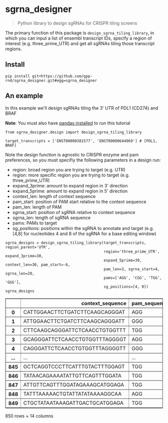 # sgrna_designer
> Python library to design sgRNAs for CRISPR tiling screens


The primary function of this package is `design_sgrna_tiling_library`, in which you can input a list of
ensembl transcript IDs, specify a region of interest (e.g. three_prime_UTR) and get all sgRNAs
tiling those transcript regions.

## Install

`pip install git+https://github.com/gpp-rnd/sgrna_designer.git#egg=sgrna_designer`

## An example

In this example we'll design sgRNAs tiling the 3' UTR of PDL1 (CD274) and BRAF

**Note**: You must also have [pandas installed](https://pandas.pydata.org/pandas-docs/stable/getting_started/install.html)
to run this tutorial

```
from sgrna_designer.design import design_sgrna_tiling_library

target_transcripts = ['ENST00000381577', 'ENST00000644969'] # [PDL1, BRAF]
```

Note the design function is agnostic to CRISPR enzyme and pam preferences, so you must specifiy the
following parameters in a design run:
* region: broad region you are trying to target (e.g. UTR)
* region: more specific region you are trying to target (e.g. three_prime_UTR)
* expand_3prime: amount to expand region in 3' direction
* expand_5prime: amount to expand region in 5' direction
* context_len: length of context sequence
* pam_start: position of PAM start relative to the context sequence
* pam_len: length of PAM
* sgrna_start: position of sgRNA relative to context sequence
* sgrna_len: length of sgRNA sequence
* pams: PAMs to target
* sg_positions: positions within the sgRNA to annotate and target
(e.g. [4,8] for nucleotides 4 and 8 of the sgRNA for a base editing window)

```
sgrna_designs = design_sgrna_tiling_library(target_transcripts, region_parent='UTR',
                                            region='three_prime_UTR', expand_3prime=30,
                                            expand_5prime=30, context_len=30, pam_start=-6,
                                            pam_len=3, sgrna_start=4, sgrna_len=20,
                                            pams=['AGG', 'CGG', 'TGG', 'GGG'],
                                            sg_positions=[4, 8])
sgrna_designs
```




<div>
<style scoped>
    .dataframe tbody tr th:only-of-type {
        vertical-align: middle;
    }

    .dataframe tbody tr th {
        vertical-align: top;
    }

    .dataframe thead th {
        text-align: right;
    }
</style>
<table border="1" class="dataframe">
  <thead>
    <tr style="text-align: right;">
      <th></th>
      <th>context_sequence</th>
      <th>pam_sequence</th>
      <th>sgrna_sequence</th>
      <th>sgrna_global_start</th>
      <th>sgrna_global_4</th>
      <th>sgrna_global_8</th>
      <th>sgrna_strand</th>
      <th>object_type</th>
      <th>transcript_strand</th>
      <th>transcript_id</th>
      <th>chromosome</th>
      <th>region_id</th>
      <th>region_start</th>
      <th>region_end</th>
    </tr>
  </thead>
  <tbody>
    <tr>
      <th>0</th>
      <td>CATTGGAACTTCTGATCTTCAAGCAGGGAT</td>
      <td>AGG</td>
      <td>GGAACTTCTGATCTTCAAGC</td>
      <td>5467872</td>
      <td>5467875</td>
      <td>5467879</td>
      <td>1</td>
      <td>three_prime_UTR</td>
      <td>1</td>
      <td>ENST00000381577</td>
      <td>9</td>
      <td>ENST00000381577</td>
      <td>5467863</td>
      <td>5470554</td>
    </tr>
    <tr>
      <th>1</th>
      <td>ATTGGAACTTCTGATCTTCAAGCAGGGATT</td>
      <td>GGG</td>
      <td>GAACTTCTGATCTTCAAGCA</td>
      <td>5467873</td>
      <td>5467876</td>
      <td>5467880</td>
      <td>1</td>
      <td>three_prime_UTR</td>
      <td>1</td>
      <td>ENST00000381577</td>
      <td>9</td>
      <td>ENST00000381577</td>
      <td>5467863</td>
      <td>5470554</td>
    </tr>
    <tr>
      <th>2</th>
      <td>CTTCAAGCAGGGATTCTCAACCTGTGGTTT</td>
      <td>TGG</td>
      <td>AAGCAGGGATTCTCAACCTG</td>
      <td>5467888</td>
      <td>5467891</td>
      <td>5467895</td>
      <td>1</td>
      <td>three_prime_UTR</td>
      <td>1</td>
      <td>ENST00000381577</td>
      <td>9</td>
      <td>ENST00000381577</td>
      <td>5467863</td>
      <td>5470554</td>
    </tr>
    <tr>
      <th>3</th>
      <td>GCAGGGATTCTCAACCTGTGGTTTAGGGGT</td>
      <td>AGG</td>
      <td>GGATTCTCAACCTGTGGTTT</td>
      <td>5467894</td>
      <td>5467897</td>
      <td>5467901</td>
      <td>1</td>
      <td>three_prime_UTR</td>
      <td>1</td>
      <td>ENST00000381577</td>
      <td>9</td>
      <td>ENST00000381577</td>
      <td>5467863</td>
      <td>5470554</td>
    </tr>
    <tr>
      <th>4</th>
      <td>CAGGGATTCTCAACCTGTGGTTTAGGGGTT</td>
      <td>GGG</td>
      <td>GATTCTCAACCTGTGGTTTA</td>
      <td>5467895</td>
      <td>5467898</td>
      <td>5467902</td>
      <td>1</td>
      <td>three_prime_UTR</td>
      <td>1</td>
      <td>ENST00000381577</td>
      <td>9</td>
      <td>ENST00000381577</td>
      <td>5467863</td>
      <td>5470554</td>
    </tr>
    <tr>
      <th>...</th>
      <td>...</td>
      <td>...</td>
      <td>...</td>
      <td>...</td>
      <td>...</td>
      <td>...</td>
      <td>...</td>
      <td>...</td>
      <td>...</td>
      <td>...</td>
      <td>...</td>
      <td>...</td>
      <td>...</td>
      <td>...</td>
    </tr>
    <tr>
      <th>845</th>
      <td>GCTCAGGTCCCTTCATTTGTACTTTGGAGT</td>
      <td>TGG</td>
      <td>AGGTCCCTTCATTTGTACTT</td>
      <td>140719570</td>
      <td>140719567</td>
      <td>140719563</td>
      <td>-1</td>
      <td>three_prime_UTR</td>
      <td>-1</td>
      <td>ENST00000644969</td>
      <td>7</td>
      <td>ENST00000644969</td>
      <td>140719337</td>
      <td>140726493</td>
    </tr>
    <tr>
      <th>846</th>
      <td>TATAACAGAAAATATTGTTCAGTTTGGATA</td>
      <td>TGG</td>
      <td>ACAGAAAATATTGTTCAGTT</td>
      <td>140719522</td>
      <td>140719519</td>
      <td>140719515</td>
      <td>-1</td>
      <td>three_prime_UTR</td>
      <td>-1</td>
      <td>ENST00000644969</td>
      <td>7</td>
      <td>ENST00000644969</td>
      <td>140719337</td>
      <td>140726493</td>
    </tr>
    <tr>
      <th>847</th>
      <td>ATTGTTCAGTTTGGATAGAAAGCATGGAGA</td>
      <td>TGG</td>
      <td>TTCAGTTTGGATAGAAAGCA</td>
      <td>140719509</td>
      <td>140719506</td>
      <td>140719502</td>
      <td>-1</td>
      <td>three_prime_UTR</td>
      <td>-1</td>
      <td>ENST00000644969</td>
      <td>7</td>
      <td>ENST00000644969</td>
      <td>140719337</td>
      <td>140726493</td>
    </tr>
    <tr>
      <th>848</th>
      <td>TATTTAAAAACTGTATTATATAAAAGGCAA</td>
      <td>AGG</td>
      <td>TAAAAACTGTATTATATAAA</td>
      <td>140719426</td>
      <td>140719423</td>
      <td>140719419</td>
      <td>-1</td>
      <td>three_prime_UTR</td>
      <td>-1</td>
      <td>ENST00000644969</td>
      <td>7</td>
      <td>ENST00000644969</td>
      <td>140719337</td>
      <td>140726493</td>
    </tr>
    <tr>
      <th>849</th>
      <td>CTGCTATAATAAAGATTGACTGCATGGAGA</td>
      <td>TGG</td>
      <td>TATAATAAAGATTGACTGCA</td>
      <td>140719360</td>
      <td>140719357</td>
      <td>140719353</td>
      <td>-1</td>
      <td>three_prime_UTR</td>
      <td>-1</td>
      <td>ENST00000644969</td>
      <td>7</td>
      <td>ENST00000644969</td>
      <td>140719337</td>
      <td>140726493</td>
    </tr>
  </tbody>
</table>
<p>850 rows × 14 columns</p>
</div>


